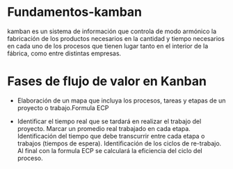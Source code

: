 # Fundamentos-kamban
kamban es un sistema de información que controla de modo armónico la fabricación de los productos necesarios en la cantidad y tiempo necesarios en cada uno de los procesos que tienen lugar tanto en el interior de la fábrica, como entre distintas empresas.

# Fases de flujo de valor en Kanban
* Elaboración de un mapa que incluya los procesos, tareas y etapas de un proyecto o trabajo.Formula ECP 

* Identificar el tiempo real que se tardará en realizar el trabajo del proyecto.
Marcar un promedio real trabajado en cada etapa.
Identificación del tiempo que debe transcurrir entre cada etapa o trabajos (tiempos de espera).
Identificación de los ciclos de re-trabajo.
Al final con la formula ECP se calculará la eficiencia del ciclo del proceso.
